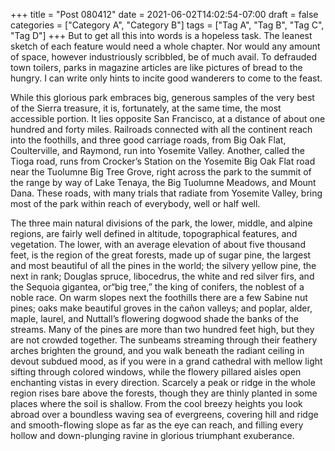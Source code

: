 +++
title = "Post 080412"
date = 2021-06-02T14:02:54-07:00
draft = false
categories = ["Category A", "Category B"]
tags = ["Tag A", "Tag B", "Tag C", "Tag D"]
+++
But to get all this into words is a hopeless task. The leanest sketch of each feature would need a whole chapter. Nor would any amount of space, however industriously scribbled, be of much avail. To defrauded town toilers, parks in magazine articles are like pictures of bread to the hungry. I can write only hints to incite good wanderers to come to the feast.

While this glorious park embraces big, generous samples of the very best of the Sierra treasure, it is, fortunately, at the same time, the most accessible portion. It lies opposite San Francisco, at a distance of about one hundred and forty miles. Railroads connected with all the continent reach into the foothills, and three good carriage roads, from Big Oak Flat, Coulterville, and Raymond, run into Yosemite Valley. Another, called the Tioga road, runs from Crocker’s Station on the Yosemite Big Oak Flat road near the Tuolumne Big Tree Grove, right across the park to the summit of the range by way of Lake Tenaya, the Big Tuolumne Meadows, and Mount Dana. These roads, with many trials that radiate from Yosemite Valley, bring most of the park within reach of everybody, well or half well.

The three main natural divisions of the park, the lower, middle, and alpine regions, are fairly well defined in altitude, topographical features, and vegetation. The lower, with an average elevation of about five thousand feet, is the region of the great forests, made up of sugar pine, the largest and most beautiful of all the pines in the world; the silvery yellow pine, the next in rank; Douglas spruce, libocedrus, the white and red silver firs, and the Sequoia gigantea, or“big tree,” the king of conifers, the noblest of a noble race. On warm slopes next the foothills there are a few Sabine nut pines; oaks make beautiful groves in the cañon valleys; and poplar, alder, maple, laurel, and Nuttall’s flowering dogwood shade the banks of the streams. Many of the pines are more than two hundred feet high, but they are not crowded together. The sunbeams streaming through their feathery arches brighten the ground, and you walk beneath the radiant ceiling in devout subdued mood, as if you were in a grand cathedral with mellow light sifting through colored windows, while the flowery pillared aisles open enchanting vistas in every direction. Scarcely a peak or ridge in the whole region rises bare above the forests, though they are thinly planted in some places where the soil is shallow. From the cool breezy heights you look abroad over a boundless waving sea of evergreens, covering hill and ridge and smooth-flowing slope as far as the eye can reach, and filling every hollow and down-plunging ravine in glorious triumphant exuberance.
